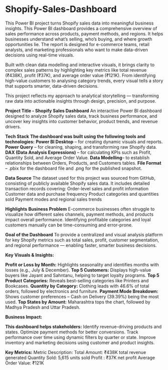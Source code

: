 # Shopify-Sales-Dashboard
This Power BI project turns Shopify sales data into meaningful business insights. This Power BI dashboard provides a comprehensive overview of sales performance across products, payment methods, and regions. It helps businesses understand what’s selling, who’s buying, and where growth opportunities lie. The report is designed for e-commerce teams, retail analysts, and marketing professionals who want to make data-driven decisions using real-time visuals.

Built with clean data modelling and interactive visuals, it brings clarity to complex sales patterns by highlighting key metrics like total revenue (₹438K), profit (₹37K), and average order value (₹121K). From identifying high-value customers to analysing category trends, every visual tells a story that supports smarter, data-driven decisions.

This project reflects my approach to analytical storytelling — transforming raw data into actionable insights through design, precision, and purpose.

**Project Title - Shopify Sales Dashboard**
An interactive Power BI dashboard designed to analyze Shopify sales data, track business performance, and uncover key insights into customer behavior, product trends, and revenue drivers.

**Tech Stack**
**The dashboard was built using the following tools and technologies:**
**Power BI Desktop** – for creating dynamic visuals and reports.
**Power Query** – for cleaning, shaping, and transforming raw Shopify data.
**DAX (Data Analysis Expressions)** – for calculating KPIs such as Profit, Quantity Sold, and Average Order Value.
**Data Modelling**– to establish relationships between Orders, Products, and Customers tables.
**File Format** – .pbix for the dashboard file and .png for the published snapshot.

**Data Source**
The dataset used for this project was sourced from GitHub, consisting of publicly available Shopify sales data.
It includes detailed transaction records covering:
Order-level sales and profit information
Customer data and purchase frequency
Product categories and quantities sold
Payment modes and regional sales trends
 
**Highlights**
**Business Problem**
E-commerce businesses often struggle to visualize how different sales channels, payment methods, and products impact overall performance. Identifying profitable categories and loyal customers manually can be time-consuming and error-prone.

**Goal of the Dashboard**
To provide a centralized and visual analysis platform for key Shopify metrics such as total sales, profit, customer segmentation, and regional performance — enabling faster, smarter business decisions.

**Key Visuals & Insights:**

**Profit or Loss by Month:** Highlights seasonality and identifies months with losses (e.g., July & December).
**Top 5 Customers:** Displays high-value buyers like Jayant and Sahntanu, helping to target loyalty programs.
**Top 5 Product Categories:** Reveals best-selling categories like Printers and Bookcases.
**Quantity by Category:** Clothing leads with 46.6% of total orders, followed by electronics and furniture.
**Payment Mode Breakdown:** Shows customer preferences – Cash on Delivery (39.39%) being the most used.
**Top States by Amount:** Maharashtra tops the chart, followed by Madhya Pradesh and Uttar Pradesh.

**Business Impact:**

**This dashboard helps stakeholders:**
Identify revenue-driving products and states.
Optimize payment methods for better conversions.
Track performance over time using dynamic filters by quarter or state.
Improve inventory and marketing decisions using customer and product insights.

**Key Metrics:**
Metric	Description:
Total Amount: ₹438K total revenue generated
Quantity Sold: 5,615 units sold
Profit : ₹37K net profit
Average Order Value:	₹121K
